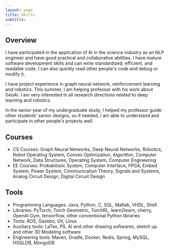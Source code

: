 ```yaml
---
layout: page
title: Skills
subtitle: 
---
```


## Overview
I have participated in the application of AI in the science industry as an NLP engineer and have good practical and collaborative abilities. I have mature software development skills and can write standardized, efficient, and readable code. I can also quickly read other people's code and debug or modify it.

I have project experience in graph neural network, reinforcement learning and robotics. This summer, I am helping professor with his work about GeoAI. I am very interested in all research directions related to deep learning and robotics.

In the senior year of my undergraduate study, I helped my professor guide other students' senior designs, so if needed, I am able to understand and participate in other people's projects well.

## Courses
- CS Courses: Graph Neural Networks, Deep Neural Networks, Robotics, Robot Operating System, Convex Optimization, Algorithm, Computer Network, Data Structures, Operating System, Computer Engineering
- EE Courses: Probabilistic System, Computer Interface, FPGA, Embed System, Power System, Communication Theory, Signals and Systems, Analog Circuit Design, Digital Circuit Design

## Tools

- Programming Languages: Java, Python, C, SQL, Matlab, VHDL, Shell
- Libraries: PyTorch, Torch Geometric, TorchRL, learn2learn, cherry, OpenAI Gym, tensorflow, other conventional Python libraries
- Tools: ROS, Gazebo, Git, Linux
- Auxiliary tools: LaTex, PS, AI and other drawing softwares, sketch up and other 3D Modeling software
- Engineering tools: Maven, Gradle, Docker, Redis, Spring, MySQL, HSQLDB, MongoDB
